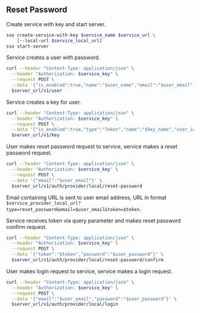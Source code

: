 ## Reset Password

Create service with key and start server.

```bash
sso create-service-with-key $service_name $service_url \
    [--local-url $service_local_url]
sso start-server
```

Service creates a user with password.

```bash
curl --header "Content-Type: application/json" \
  --header "Authorization: $service_key" \
  --request POST \
  --data '{"is_enabled":true,"name":"$user_name","email":"$user_email","locale":"en","timezone":"Etc/UTC","password_allow_reset":true,"password_require_update":false,"password":"$user_password"}' \
  $server_url/v1/user
```

Service creates a key for user.

```bash
curl --header "Content-Type: application/json" \
  --header "Authorization: $service_key" \
  --request POST \
  --data '{"is_enabled":true,"type":"Token","name":"$key_name","user_id":"$user_id"}' \
  $server_url/v1/key
```

User makes reset password request to service, service makes a reset password request.

```bash
curl --header "Content-Type: application/json" \
  --header "Authorization: $service_key" \
  --request POST \
  --data '{"email":"$user_email"}' \
  $server_url/v1/auth/provider/local/reset-password
```

Email containing URL is sent to user email address, URL in format `$service_provider_local_url?type=reset_password&email=$user_email&token=$token`.

Service receives token via query parameter and makes reset password confirm request.

```bash
curl --header "Content-Type: application/json" \
  --header "Authorization: $service_key" \
  --request POST \
  --data '{"token":"$token","password":"$user_password"}' \
  $server_url/v1/auth/provider/local/reset-password/confirm
```

User makes login request to service, service makes a login request.

```bash
curl --header "Content-Type: application/json" \
  --header "Authorization: $service_key" \
  --request POST \
  --data '{"email":"$user_email","password":"$user_password"}' \
  $server_url/v1/auth/provider/local/login
```
